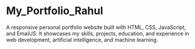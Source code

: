 # My_Portfolio_Rahul
A responsive personal portfolio website built with HTML, CSS, JavaScript, and EmailJS. It showcases my skills, projects, education, and experience in web development, artificial intelligence, and machine learning.
